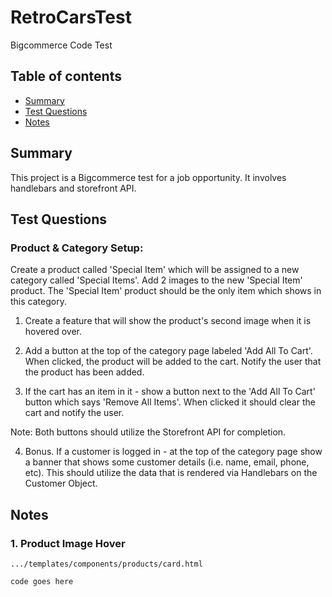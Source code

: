 # RetroCarsTest
Bigcommerce Code Test

## Table of contents
* [Summary](#summary)
* [Test Questions](#test-questions)
* [Notes](#notes)

## Summary
This project is a Bigcommerce test for a job opportunity. It involves handlebars and storefront API.
	
## Test Questions

### Product & Category Setup:
Create a product called 'Special Item' which will be assigned to a new category called 'Special Items'. Add 2 images to the new 'Special Item' product. The 'Special Item' product should be the only item which shows in this category.

1. Create a feature that will show the product's second image when it is hovered over. 

2. Add a button at the top of the category page labeled 'Add All To Cart'. When clicked, the product will be added to the cart. Notify the user that the product has been added. 

3. If the cart has an item in it - show a button next to the 'Add All To Cart' button which says 'Remove All Items'. When clicked it should clear the cart and notify the user.

Note: Both buttons should utilize the Storefront API for completion.

4. Bonus. If a customer is logged in - at the top of the category page show a banner that shows some customer details (i.e. name, email, phone, etc). This should utilize the data that is rendered via Handlebars on the Customer Object.

	
## Notes

### 1. Product Image Hover

```
.../templates/components/products/card.html
```


```
code goes here
```
